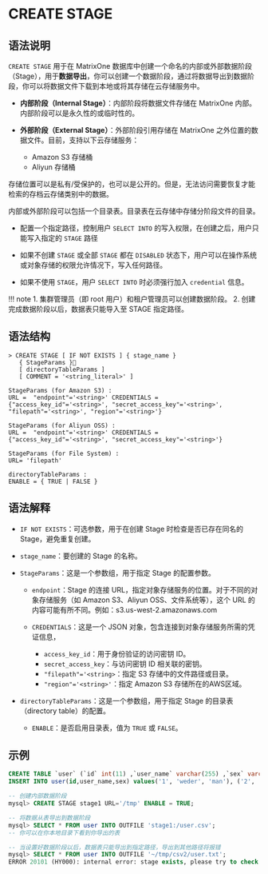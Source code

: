 # **CREATE STAGE**

## **语法说明**

`CREATE STAGE` 用于在 MatrixOne 数据库中创建一个命名的内部或外部数据阶段（Stage），用于**数据导出**，你可以创建一个数据阶段，通过将数据导出到数据阶段，你可以将数据文件下载到本地或将其存储在云存储服务中。

- **内部阶段（Internal Stage）**：内部阶段将数据文件存储在 MatrixOne 内部。内部阶段可以是永久性的或临时性的。

- **外部阶段（External Stage）**：外部阶段引用存储在 MatrixOne 之外位置的数据文件。目前，支持以下云存储服务：

    - Amazon S3 存储桶
    - Aliyun 存储桶

存储位置可以是私有/受保护的，也可以是公开的。但是，无法访问需要恢复才能检索的存档云存储类别中的数据。

内部或外部阶段可以包括一个目录表。目录表在云存储中存储分阶段文件的目录。

- 配置一个指定路径，控制用户 `SELECT INTO` 的写入权限，在创建之后，用户只能写入指定的 `STAGE` 路径

- 如果不创建 `STAGE` 或全部 `STAGE` 都在 `DISABLED` 状态下，用户可以在操作系统或对象存储的权限允许情况下，写入任何路径。

- 如果不使用 `STAGE`，用户 `SELECT INTO` 时必须强行加入 `credential` 信息。

!!! note
    1. 集群管理员（即 root 用户）和租户管理员可以创建数据阶段。
    2. 创建完成数据阶段以后，数据表只能导入至 STAGE 指定路径。

## **语法结构**

```
> CREATE STAGE [ IF NOT EXISTS ] { stage_name }
   { StageParams }
   [ directoryTableParams ]
   [ COMMENT = '<string_literal>' ]

StageParams (for Amazon S3) :
URL =  "endpoint"='<string>' CREDENTIALS = {"access_key_id"='<string>', "secret_access_key"='<string>', "filepath"='<string>', "region"='<string>'}

StageParams (for Aliyun OSS) :
URL =  "endpoint"='<string>' CREDENTIALS = {"access_key_id"='<string>', "secret_access_key"='<string>'}

StageParams (for File System) :
URL= 'filepath'

directoryTableParams :
ENABLE = { TRUE | FALSE }
```

## 语法解释

- `IF NOT EXISTS`：可选参数，用于在创建 Stage 时检查是否已存在同名的 Stage，避免重复创建。

- `stage_name`：要创建的 Stage 的名称。

- `StageParams`：这是一个参数组，用于指定 Stage 的配置参数。

    - `endpoint`：Stage 的连接 URL，指定对象存储服务的位置。对于不同的对象存储服务（如 Amazon S3、Aliyun OSS、文件系统等），这个 URL 的内容可能有所不同。例如：s3.us-west-2.amazonaws.com

    - `CREDENTIALS`：这是一个 JSON 对象，包含连接到对象存储服务所需的凭证信息，

         + `access_key_id`：用于身份验证的访问密钥 ID。
         + `secret_access_key`：与访问密钥 ID 相关联的密钥。
         + `"filepath"='<string>`：指定 S3 存储中的文件路径或目录。
         + `"region"='<string>'`：指定 Amazon S3 存储所在的AWS区域。

- `directoryTableParams`：这是一个参数组，用于指定 Stage 的目录表（directory table）的配置。

    - `ENABLE`：是否启用目录表，值为 `TRUE` 或 `FALSE`。

## **示例**

```sql
CREATE TABLE `user` (`id` int(11) ,`user_name` varchar(255) ,`sex` varchar(255));
INSERT INTO user(id,user_name,sex) values('1', 'weder', 'man'), ('2', 'tom', 'man'), ('3', 'wederTom', 'man');

-- 创建内部数据阶段
mysql> CREATE STAGE stage1 URL='/tmp' ENABLE = TRUE;

-- 将数据从表导出到数据阶段
mysql> SELECT * FROM user INTO OUTFILE 'stage1:/user.csv';
-- 你可以在你本地目录下看到你导出的表

-- 当设置好数据阶段以后，数据表只能导出到指定路径，导出到其他路径将报错
mysql> SELECT * FROM user INTO OUTFILE '~/tmp/csv2/user.txt';
ERROR 20101 (HY000): internal error: stage exists, please try to check and use a stage instead
```
